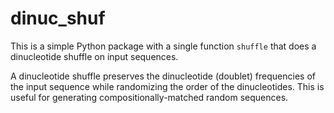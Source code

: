 # dinuc_shuf

This is a simple Python package with a single function `shuffle` that does a dinucleotide shuffle on input sequences.

A dinucleotide shuffle preserves the dinucleotide (doublet) frequencies of the input sequence while randomizing the order of the dinucleotides. This is useful for generating compositionally-matched random sequences.
